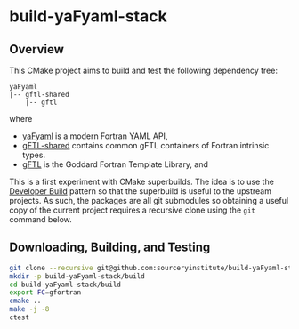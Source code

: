 build-yaFyaml-stack
===================

Overview
--------

This CMake project aims to build and test the following dependency tree:

```
yaFyaml
|-- gftl-shared
    |-- gftl
```
where

* [yaFyaml] is a modern Fortran YAML API,
* [gFTL-shared] contains common gFTL containers of Fortran intrinsic types.
* [gFTL] is the Goddard Fortran Template Library, and

This is a first experiment with CMake superbuilds. The idea is
to use the [Developer Build] pattern so that the superbuild is
useful to the upstream projects.  As such, the packages are all
git submodules so obtaining a useful copy of the current project
requires a recursive clone using the `git` command below.

Downloading, Building, and Testing
----------------------------------
```bash
git clone --recursive git@github.com:sourceryinstitute/build-yaFyaml-stack
mkdir -p build-yaFyaml-stack/build
cd build-yaFyaml-stack/build
export FC=gfortran
cmake ..
make -j -8
ctest
```

[yaFyaml]: https://github.com:Goddard-Fortran-Ecosystem/yaFyaml
[gftl]: https://github.com:Goddard-Fortran-Ecosystem/gftl
[gftl-shared]: https://github.com:Goddard-Fortran-Ecosystem/gftl-shared
[Developer Build]: https://blog.kitware.com/cmake-superbuilds-git-submodules
